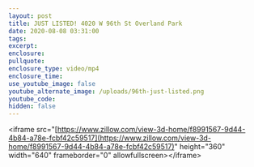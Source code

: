 ```yaml
---
layout: post
title: JUST LISTED! 4020 W 96th St Overland Park
date: 2020-08-08 03:31:00
tags:
excerpt:
enclosure:
pullquote:
enclosure_type: video/mp4
enclosure_time:
use_youtube_image: false
youtube_alternate_image: /uploads/96th-just-listed.png
youtube_code:
hidden: false
---
```


&lt;iframe src="[https://www.zillow.com/view-3d-home/f8991567-9d44-4b84-a78e-fcbf42c59517](https://www.zillow.com/view-3d-home/f8991567-9d44-4b84-a78e-fcbf42c59517)" height="360" width="640" frameborder="0" allowfullscreen&gt;&lt;/iframe&gt;